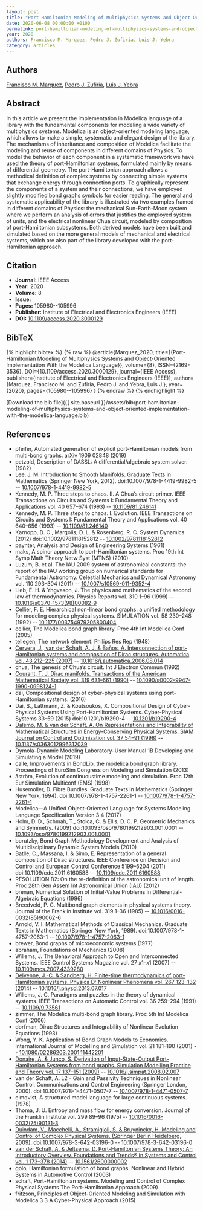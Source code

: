 ```yaml
---
layout: post
title: "Port-Hamiltonian Modeling of Multiphysics Systems and Object-Oriented Implementation With the Modelica Language"
date: 2020-06-08 00:00:00 +0100
permalink: port-hamiltonian-modeling-of-multiphysics-systems-and-object-oriented-implementation-with-the-modelica-language
year: 2020
authors: Francisco M. Marquez, Pedro J. Zufiria, Luis J. Yebra
category: articles
---
```

 
## Authors
[Francisco M. Marquez](authors/francisco-m-marquez), [Pedro J. Zufiria](authors/pedro-j-zufiria), [Luis J. Yebra](authors/luis-j-yebra)
 
## Abstract
In this article we present the implementation in Modelica language of a library with the fundamental components for modeling a wide variety of multiphysics systems. Modelica is an object-oriented modeling language, which allows to make a simple, systematic and elegant design of the library. The mechanisms of inheritance and composition of Modelica facilitate the modeling and reuse of components in different domains of Physics. To model the behavior of each component in a systematic framework we have used the theory of port-Hamiltonian systems, formulated mainly by means of differential geometry. The port-Hamiltonian approach allows a methodical definition of complex systems by connecting simple systems that exchange energy through connection ports. To graphically represent the components of a system and their connections, we have employed slightly modified bond graphs symbols for easier reading. The general and systematic applicability of the library is illustrated via two examples framed in different domains of Physics: the mechanical Sun-Earth-Moon system where we perform an analysis of errors that justifies the employed system of units, and the electrical nonlinear Chua circuit, modeled by composition of port-Hamiltonian subsystems. Both derived models have been built and simulated based on the more general models of mechanical and electrical systems, which are also part of the library developed with the port-Hamiltonian approach.
 
## Citation
- **Journal:** IEEE Access
- **Year:** 2020
- **Volume:** 8
- **Issue:** 
- **Pages:** 105980--105996
- **Publisher:** Institute of Electrical and Electronics Engineers (IEEE)
- **DOI:** [10.1109/access.2020.3000129](https://doi.org/10.1109/access.2020.3000129)
 
## BibTeX
{% highlight bibtex %}
{% raw %}
@article{Marquez_2020,
  title={{Port-Hamiltonian Modeling of Multiphysics Systems and Object-Oriented Implementation With the Modelica Language}},
  volume={8},
  ISSN={2169-3536},
  DOI={10.1109/access.2020.3000129},
  journal={IEEE Access},
  publisher={Institute of Electrical and Electronics Engineers (IEEE)},
  author={Marquez, Francisco M. and Zufiria, Pedro J. and Yebra, Luis J.},
  year={2020},
  pages={105980--105996}
}
{% endraw %}
{% endhighlight %}
 
[Download the bib file]({{ site.baseurl }}/assets/bib/port-hamiltonian-modeling-of-multiphysics-systems-and-object-oriented-implementation-with-the-modelica-language.bib)
 
## References
- pfeifer, Automated generation of explicit port-Hamiltonian models from multi-bond graphs. arXiv 1909 02848 (2019)
- petzold, Description of DASSL: A differential/algebraic system solver. (1982)
- Lee, J. M. Introduction to Smooth Manifolds. Graduate Texts in Mathematics (Springer New York, 2012). doi:10.1007/978-1-4419-9982-5 -- [10.1007/978-1-4419-9982-5](https://doi.org/10.1007/978-1-4419-9982-5)
- Kennedy, M. P. Three steps to chaos. II. A Chua’s circuit primer. IEEE Transactions on Circuits and Systems I: Fundamental Theory and Applications vol. 40 657–674 (1993) -- [10.1109/81.246141](https://doi.org/10.1109/81.246141)
- Kennedy, M. P. Three steps to chaos. I. Evolution. IEEE Transactions on Circuits and Systems I: Fundamental Theory and Applications vol. 40 640–656 (1993) -- [10.1109/81.246140](https://doi.org/10.1109/81.246140)
- Karnopp, D. C., Margolis, D. L. & Rosenberg, R. C. System Dynamics. (2012) doi:10.1002/9781118152812 -- [10.1002/9781118152812](https://doi.org/10.1002/9781118152812)
- paynter, Analysis and Design of Engineering Systems (1961)
- maks, A spinor approach to port-Hamiltonian systems. Proc 19th Int Symp Math Theory Netw Syst (MTNS) (2010)
- Luzum, B. et al. The IAU 2009 system of astronomical constants: the report of the IAU working group on numerical standards for Fundamental Astronomy. Celestial Mechanics and Dynamical Astronomy vol. 110 293–304 (2011) -- [10.1007/s10569-011-9352-4](https://doi.org/10.1007/s10569-011-9352-4)
- Lieb, E. H. & Yngvason, J. The physics and mathematics of the second law of thermodynamics. Physics Reports vol. 310 1–96 (1999) -- [10.1016/s0370-1573(98)00082-9](https://doi.org/10.1016/s0370-1573(98)00082-9)
- Cellier, F. E. Hierarchical non-linear bond graphs: a unified methodology for modeling complex physical systems. SIMULATION vol. 58 230–248 (1992) -- [10.1177/003754979205800404](https://doi.org/10.1177/003754979205800404)
- cellier, The Modelica bond graph library. Proc 4th Int Modelica Conf (2005)
- tellegen, The network element. Philips Res Rep (1948)
- [Cervera, J., van der Schaft, A. J. & Baños, A. Interconnection of port-Hamiltonian systems and composition of Dirac structures. Automatica vol. 43 212–225 (2007)](interconnection-of-port-hamiltonian-systems-and-composition-of-dirac-structures) -- [10.1016/j.automatica.2006.08.014](https://doi.org/10.1016/j.automatica.2006.08.014)
- chua, The genesis of Chua&#x2019;s circuit. Int J Electron Commun (1992)
- [Courant, T. J. Dirac manifolds. Transactions of the American Mathematical Society vol. 319 631–661 (1990)](dirac-manifolds) -- [10.1090/s0002-9947-1990-0998124-1](https://doi.org/10.1090/s0002-9947-1990-0998124-1)
- dai, Compositional design of cyber-physical systems using port-Hamiltonian systems. (2016)
- Dai, S., Lattmann, Z. & Koutsoukos, X. Compositional Design of Cyber-Physical Systems Using Port-Hamiltonian Systems. Cyber-Physical Systems 33–59 (2015) doi:10.1201/b19290-4 -- [10.1201/b19290-4](https://doi.org/10.1201/b19290-4)
- [Dalsmo, M. & van der Schaft, A. On Representations and Integrability of Mathematical Structures in Energy-Conserving Physical Systems. SIAM Journal on Control and Optimization vol. 37 54–91 (1998)](on-representations-and-integrability-of-mathematical-structures-in-energy-conserving-physical-systems) -- [10.1137/s0363012996312039](https://doi.org/10.1137/s0363012996312039)
- Dymola&#x2013;Dynamic Modeling Laboratory&#x2013;User Manual 1B Developing and Simulating a Model (2019)
- calle, Improvements in BondLib, the modelica bond graph library. Proceedings of EuroSim Congress on Modeling and Simulation (2013)
- åström, Evolution of continuoustime modeling and simulation. Proc 12th Eur Simulation Multiconf (EMS) (1998)
- Husemoller, D. Fibre Bundles. Graduate Texts in Mathematics (Springer New York, 1994). doi:10.1007/978-1-4757-2261-1 -- [10.1007/978-1-4757-2261-1](https://doi.org/10.1007/978-1-4757-2261-1)
- Modelica&#x2014;A Unified Object-Oriented Language for Systems Modeling Language Specification Version 3 4 (2017)
- Holm, D. D., Schmah, T., Stoica, C. & Ellis, D. C. P. Geometric Mechanics and Symmetry. (2009) doi:10.1093/oso/9780199212903.001.0001 -- [10.1093/oso/9780199212903.001.0001](https://doi.org/10.1093/oso/9780199212903.001.0001)
- borutzky, Bond Graph Methodology Development and Analysis of Multidisciplinary Dynamic System Models (2010)
- Batlle, C., Massana, I. & Simo, E. Representation of a general composition of Dirac structures. IEEE Conference on Decision and Control and European Control Conference 5199–5204 (2011) doi:10.1109/cdc.2011.6160588 -- [10.1109/cdc.2011.6160588](https://doi.org/10.1109/cdc.2011.6160588)
- RESOLUTION B2: On the re-definition of the astronomical unit of length. Proc 28th Gen Assem Int Astronomical Union (IAU) (2012)
- brenan, Numerical Solution of Initial-Value Problems in Differential-Algebraic Equations (1996)
- Breedveld, P. C. Multibond graph elements in physical systems theory. Journal of the Franklin Institute vol. 319 1–36 (1985) -- [10.1016/0016-0032(85)90062-6](https://doi.org/10.1016/0016-0032(85)90062-6)
- Arnold, V. I. Mathematical Methods of Classical Mechanics. Graduate Texts in Mathematics (Springer New York, 1989). doi:10.1007/978-1-4757-2063-1 -- [10.1007/978-1-4757-2063-1](https://doi.org/10.1007/978-1-4757-2063-1)
- brewer, Bond graphs of microeconomic systems (1977)
- abraham, Foundations of Mechanics (2008)
- Willems, J. The Behavioral Approach to Open and Interconnected Systems. IEEE Control Systems Magazine vol. 27 x1–x1 (2007) -- [10.1109/mcs.2007.4339280](https://doi.org/10.1109/mcs.2007.4339280)
- [Delvenne, J.-C. & Sandberg, H. Finite-time thermodynamics of port-Hamiltonian systems. Physica D: Nonlinear Phenomena vol. 267 123–132 (2014)](finite-time-thermodynamics-of-port-hamiltonian-systems) -- [10.1016/j.physd.2013.07.017](https://doi.org/10.1016/j.physd.2013.07.017)
- Willems, J. C. Paradigms and puzzles in the theory of dynamical systems. IEEE Transactions on Automatic Control vol. 36 259–294 (1991) -- [10.1109/9.73561](https://doi.org/10.1109/9.73561)
- zimmer, The Modelica multi-bond graph library. Proc 5th Int Modelica Conf (2006)
- dorfman, Dirac Structures and Integrability of Nonlinear Evolution Equations (1993)
- Wong, Y. K. Application of Bond Graph Models to Economics. International Journal of Modelling and Simulation vol. 21 181–190 (2001) -- [10.1080/02286203.2001.11442201](https://doi.org/10.1080/02286203.2001.11442201)
- [Donaire, A. & Junco, S. Derivation of Input-State-Output Port-Hamiltonian Systems from bond graphs. Simulation Modelling Practice and Theory vol. 17 137–151 (2009)](derivation-of-input-state-output-port-hamiltonian-systems-from-bond-graphs) -- [10.1016/j.simpat.2008.02.007](https://doi.org/10.1016/j.simpat.2008.02.007)
- van der Schaft, A. L2 - Gain and Passivity Techniques in Nonlinear Control. Communications and Control Engineering (Springer London, 2000). doi:10.1007/978-1-4471-0507-7 -- [10.1007/978-1-4471-0507-7](https://doi.org/10.1007/978-1-4471-0507-7)
- elmqvist, A structured model language for large continuous systems. (1978)
- Thoma, J. U. Entropy and mass flow for energy conversion. Journal of the Franklin Institute vol. 299 89–96 (1975) -- [10.1016/0016-0032(75)90131-3](https://doi.org/10.1016/0016-0032(75)90131-3)
- [Duindam, V., Macchelli, A., Stramigioli, S. & Bruyninckx, H. Modeling and Control of Complex Physical Systems. (Springer Berlin Heidelberg, 2009). doi:10.1007/978-3-642-03196-0](modeling-and-control-of-complex-physical-systems) -- [10.1007/978-3-642-03196-0](https://doi.org/10.1007/978-3-642-03196-0)
- [van der Schaft, A. & Jeltsema, D. Port-Hamiltonian Systems Theory: An Introductory Overview. Foundations and Trends® in Systems and Control vol. 1 173–378 (2014)](port-hamiltonian-systems-theory-an-introductory-overview) -- [10.1561/2600000002](https://doi.org/10.1561/2600000002)
- golo, Hamiltonian formulation of bond graphs. Nonlinear and Hybrid Systems in Automotive Control (2003)
- schaft, Port-Hamiltonian systems. Modeling and Control of Complex Physical Systems The Port-Hamiltonian Approach (2009)
- fritzson, Principles of Object-Oriented Modeling and Simulation with Modelica 3 3 A Cyber-Physical Approach (2015)

